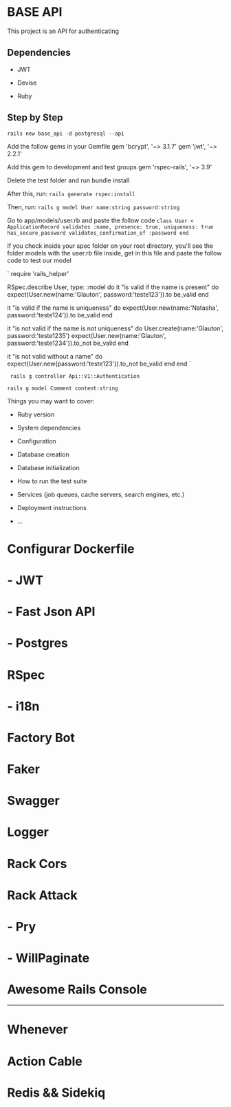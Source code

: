 # BASE API

This project is an API for authenticating

## Dependencies

* JWT

* Devise

* Ruby

## Step by Step

`rails new base_api -d postgresql --api`

Add the follow gems in your Gemfile
gem 'bcrypt', '~> 3.1.7'
gem 'jwt', '~> 2.2.1'

Add this gem to development and test groups
gem 'rspec-rails', '~> 3.9'

Delete the test folder and run bundle install

After this, run:
`rails generate rspec:install`

Then, run:
`rails g model User name:string password:string`

Go to app/models/user.rb and paste the follow code
`
class User < ApplicationRecord
    validates :name, presence: true, uniqueness: true
    has_secure_password
    validates_confirmation_of :password
end
`

If you check inside your spec folder on your root directory, you'll see the folder models with the user.rb file inside, get in this file and paste the follow code to test our model

`
require 'rails_helper'

RSpec.describe User, type: :model do
  it "is valid if the name is present" do
    expect(User.new(name:'Glauton', password:'teste123')).to be_valid
  end

  it "is valid if the name is uniqueness" do
    expect(User.new(name:'Natasha', password:'teste124')).to be_valid
  end

  it "is not valid if the name is not uniqueness" do
    User.create(name:'Glauton', password:'teste1235')
    expect(User.new(name:'Glauton', password:'teste1234')).to_not be_valid
  end

  it "is not valid without a name" do
    expect(User.new(password:'teste123')).to_not be_valid
  end
end
`

` rails g controller Api::V1::Authentication`

`rails g model Comment content:string`


Things you may want to cover:

* Ruby version

* System dependencies

* Configuration

* Database creation

* Database initialization

* How to run the test suite

* Services (job queues, cache servers, search engines, etc.)

* Deployment instructions

* ...

# Configurar Dockerfile

# - JWT
# - Fast Json API
# - Postgres
# RSpec
# - i18n
# Factory Bot
# Faker
# Swagger
# Logger
# Rack Cors
# Rack Attack
# - Pry
# - WillPaginate
# Awesome Rails Console

-----------

# Whenever
# Action Cable
# Redis && Sidekiq